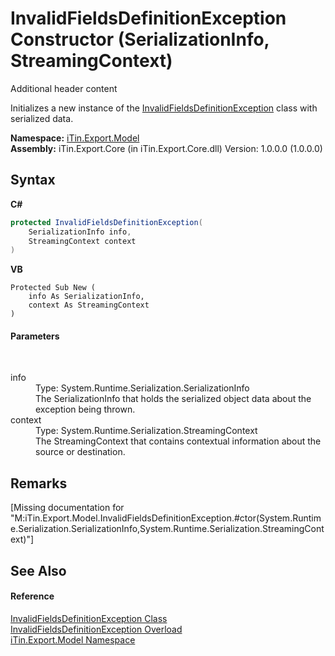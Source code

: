 # InvalidFieldsDefinitionException Constructor (SerializationInfo, StreamingContext)
Additional header content 

Initializes a new instance of the <a href="T_iTin_Export_Model_InvalidFieldsDefinitionException">InvalidFieldsDefinitionException</a> class with serialized data.

**Namespace:**&nbsp;<a href="N_iTin_Export_Model">iTin.Export.Model</a><br />**Assembly:**&nbsp;iTin.Export.Core (in iTin.Export.Core.dll) Version: 1.0.0.0 (1.0.0.0)

## Syntax

**C#**<br />
``` C#
protected InvalidFieldsDefinitionException(
	SerializationInfo info,
	StreamingContext context
)
```

**VB**<br />
``` VB
Protected Sub New ( 
	info As SerializationInfo,
	context As StreamingContext
)
```


#### Parameters
&nbsp;<dl><dt>info</dt><dd>Type: System.Runtime.Serialization.SerializationInfo<br />The SerializationInfo that holds the serialized object data about the exception being thrown.</dd><dt>context</dt><dd>Type: System.Runtime.Serialization.StreamingContext<br />The StreamingContext that contains contextual information about the source or destination.</dd></dl>

## Remarks
\[Missing <remarks> documentation for "M:iTin.Export.Model.InvalidFieldsDefinitionException.#ctor(System.Runtime.Serialization.SerializationInfo,System.Runtime.Serialization.StreamingContext)"\]

## See Also


#### Reference
<a href="T_iTin_Export_Model_InvalidFieldsDefinitionException">InvalidFieldsDefinitionException Class</a><br /><a href="Overload_iTin_Export_Model_InvalidFieldsDefinitionException__ctor">InvalidFieldsDefinitionException Overload</a><br /><a href="N_iTin_Export_Model">iTin.Export.Model Namespace</a><br />
